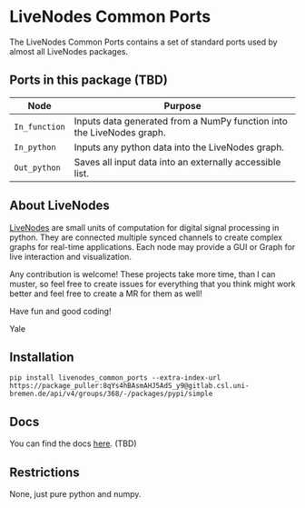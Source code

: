 # LiveNodes Common Ports

The LiveNodes Common Ports contains a set of standard ports used by almost all LiveNodes packages.

## Ports in this package (TBD)
| Node          | Purpose                                                               |
| ------------- | --------------------------------------------------------------------- |
| `In_function` | Inputs data generated from a NumPy function into the LiveNodes graph. |
| `In_python`   | Inputs any python data into the LiveNodes graph.                      |
| `Out_python`  | Saves all input data into an externally accessible list.              |

## About LiveNodes
[LiveNodes](https://livenodes.pages.csl.uni-bremen.de/livenodes/index.html) are small units of computation for digital signal processing in python. They are connected multiple synced channels to create complex graphs for real-time applications. Each node may provide a GUI or Graph for live interaction and visualization.

Any contribution is welcome! These projects take more time, than I can muster, so feel free to create issues for everything that you think might work better and feel free to create a MR for them as well!

Have fun and good coding!

Yale

## Installation

`pip install livenodes_common_ports --extra-index-url https://package_puller:8qYs4hBAsmAHJ5AdS_y9@gitlab.csl.uni-bremen.de/api/v4/groups/368/-/packages/pypi/simple`

## Docs

You can find the docs [here](https://livenodes.pages.csl.uni-bremen.de/packages/livenodes_common_ports/readme.html). (TBD)

## Restrictions

None, just pure python and numpy.
